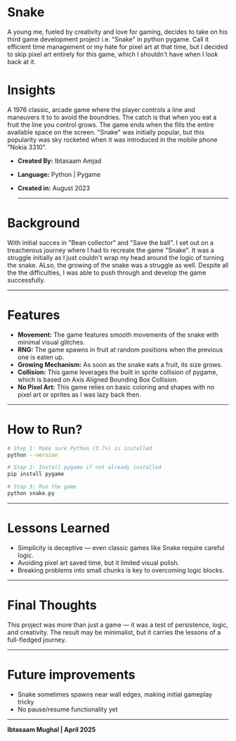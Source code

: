 # Snake
A young me, fueled by creativity and love for gaming, decides to take on his third game development project i.e. "Snake" in python pygame. Call it efficient time management or my hate for pixel art at that time, but I decided to skip pixel art entirely for this game, which I shouldn't have when I look back at it.

# Insights
A 1976 classic, arcade game where the player controls a line and maneuvers it to to avoid the boundries. The catch is that when you eat a fruit the line you control grows. The game ends when the fills the entire available space on the screen. "Snake" was initially popular, but this popularity was sky rocketed when it was introduced in the mobile phone "Nokia 3310".
- **Created By:** Ibtasaam Amjad
- **Language:** Python | Pygame
- **Created in:** August 2023

  ---

# Background
With initial succes in "Bean collector" and "Save the ball". I set out on a treacherous journey where I had to recreate the game "Snake". It was a struggle initially as I just couldn't wrap my head around the logic of turning the snake. ALso, the growing of the snake was a struggle as well. Despite all the the difficulties, I was able to push through and develop the game successfully.

---

# Features
- **Movement:** The game features smooth movements of the snake with minimal visual glitches.
- **RNG:** The game spawns in fruit at random positions when the previous one is eaten up.
- **Growing Mechanism:** As soon as the snake eats a fruit, its size grows.
- **Collision:** This game leverages the built in sprite collision of pygame, which is based on Axis Aligned Bounding Box Collision.
- **No Pixel Art:** This game relies on basic coloring and shapes with no pixel art or sprites as I was lazy back then.

---

# How to Run?
```bash
# Step 1: Make sure Python (3.7+) is installed
python --version

# Step 2: Install pygame if not already installed
pip install pygame

# Step 3: Run the game
python snake.py
```

---

# Lessons Learned 
- Simplicity is deceptive — even classic games like Snake require careful logic.
- Avoiding pixel art saved time, but it limited visual polish.
- Breaking problems into small chunks is key to overcoming logic blocks.

---

# Final Thoughts
This project was more than just a game — it was a test of persistence, logic, and creativity.
The result may be minimalist, but it carries the lessons of a full-fledged journey.

---

# Future improvements
- Snake sometimes spawns near wall edges, making initial gameplay tricky
- No pause/resume functionality yet

---

**Ibtasaam Mughal | April 2025**
